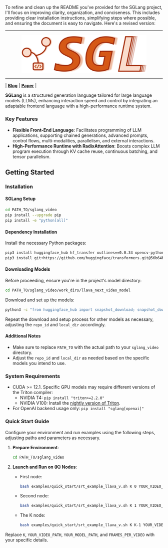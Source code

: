 To refine and clean up the README you've provided for the SGLang project, I'll focus on improving clarity, organization, and conciseness. This includes providing clear installation instructions, simplifying steps where possible, and ensuring the document is easy to navigate. Here's a revised version:

---

<div align="center">
    <img src="assets/logo.png" alt="SGLang Logo" width="400">
</div>

--------------------------------------------------------------------------------

| [**Blog**](https://lmsys.org/blog/2024-01-17-sglang/) | [**Paper**](https://arxiv.org/abs/2312.07104) |

**SGLang** is a structured generation language tailored for large language models (LLMs), enhancing interaction speed and control by integrating an adaptable frontend language with a high-performance runtime system.

### Key Features
- **Flexible Front-End Language**: Facilitates programming of LLM applications, supporting chained generations, advanced prompts, control flows, multi-modalities, parallelism, and external interactions.
- **High-Performance Runtime with RadixAttention**: Boosts complex LLM program execution through KV cache reuse, continuous batching, and tensor parallelism.

## Getting Started

### Installation

#### SGLang Setup
```sh
cd PATH_TO/sglang_video
pip install --upgrade pip
pip install -e "python[all]"
```


#### Dependency Installation

Install the necessary Python packages:

```sh
pip3 install huggingface_hub hf_transfer outlines==0.0.34 opencv-python-headless
pip3 install git+https://github.com/huggingface/transformers.git@56b64bf1a51e29046bb3f8ca15839ff4d6a92c74
```

#### Downloading Models

Before proceeding, ensure you're in the project's model directory:

```sh
cd PATH_TO/sglang_video/work_dirs/llava_next_video_model
```

Download and set up the models:

```sh
python3 -c "from huggingface_hub import snapshot_download; snapshot_download(repo_id='liuhaotian/llava-v1.6-34b', local_dir='./llava-v1.6-34b')"
```

Repeat the download and setup process for other models as necessary, adjusting the `repo_id` and `local_dir` accordingly.


#### Additional Notes

- Make sure to replace `PATH_TO` with the actual path to your `sglang_video` directory.
- Adjust the `repo_id` and `local_dir` as needed based on the specific models you intend to use.


### System Requirements
- CUDA >= 12.1. Specific GPU models may require different versions of the Triton compiler:
  - NVIDIA T4: `pip install "triton>=2.2.0"`
  - NVIDIA V100: Install the [nightly version of Triton](https://triton-lang.org/main/getting-started/installation.html).
- For OpenAI backend usage only: `pip install "sglang[openai]"`

### Quick Start Guide
Configure your environment and run examples using the following steps, adjusting paths and parameters as necessary.

1. **Prepare Environment**:
   ```sh
   cd PATH_TO/sglang_video
   ```

2. **Launch and Run on (K) Nodes**:
   - First node:
     ```sh
     bash examples/quick_start/srt_example_llava_v.sh K 0 YOUR_VIDEO_PATH YOUR_MODEL_PATH FRAMES_PER_VIDEO
     ```
   - Second node:
     ```sh
     bash examples/quick_start/srt_example_llava_v.sh K 1 YOUR_VIDEO_PATH YOUR_MODEL_PATH FRAMES_PER_VIDEO
     ```
   - The K node:
     ```sh
     bash examples/quick_start/srt_example_llava_v.sh K K-1 YOUR_VIDEO_PATH YOUR_MODEL_PATH FRAMES_PER_VIDEO
     ```

Replace `K`, `YOUR_VIDEO_PATH`, `YOUR_MODEL_PATH`, and `FRAMES_PER_VIDEO` with your specific details.